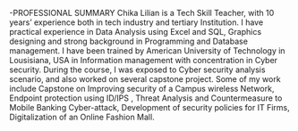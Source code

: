 -PROFESSIONAL SUMMARY
Chika Lilian is a Tech Skill Teacher, with 10 years’ experience both in tech industry and tertiary Institution. I have practical experience in Data Analysis using Excel and SQL, Graphics designing and strong background in Programming and Database management.  I have been trained by American University of Technology in Lousisiana, USA in Information management with concentration in Cyber security.  During the course, I was exposed to Cyber security analysis scenario, and  also worked on several capstone project.  Some of my work include Capstone on Improving security of a Campus wireless  Network, Endpoint protection using ID/IPS ,  Threat Analysis and Countermeasure to Mobile Banking Cyber-attack, Development of security policies for IT Firms, Digitalization of an Online Fashion Mall.

<!---
ChikaLilian/ChikaLilian is a ✨ special ✨ repository because its `README.md` (this file) appears on your GitHub profile.
You can click the Preview link to take a look at your changes.
--->

